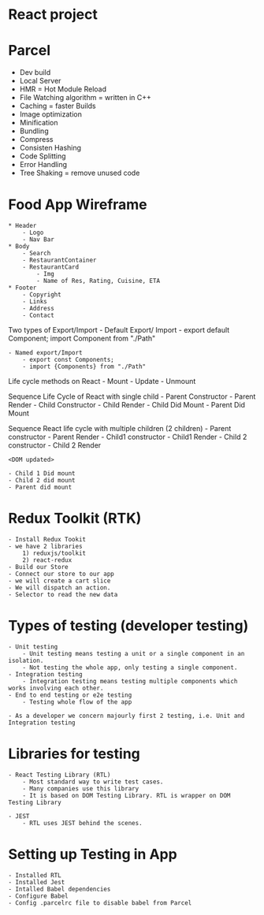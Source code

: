 # React project 

# Parcel
- Dev build 
- Local Server 
- HMR = Hot Module Reload 
- File Watching algorithm = written in C++
- Caching = faster Builds
- Image optimization
- Minification
- Bundling 
- Compress
- Consisten Hashing 
- Code Splitting 
- Error Handling 
- Tree Shaking = remove unused code 

# Food App Wireframe 
    * Header 
        - Logo 
        - Nav Bar
    * Body 
        - Search 
        - RestaurantContainer
        - RestaurantCard
            - Img
            - Name of Res, Rating, Cuisine, ETA
    * Footer 
        - Copyright
        - Links
        - Address
        - Contact


Two types of Export/Import 
    - Default Export/ Import 
        - export default Component;
        import Component from "./Path"

    - Named export/Import 
        - export const Components;
        - import {Components} from "./Path"

Life cycle methods on React
    - Mount 
    - Update
    - Unmount

Sequence Life Cycle of React with single child 
    - Parent Constructor
    - Parent Render 
    - Child Constructor
    - Child Render
    - Child Did Mount
    - Parent Did Mount

Sequence React life cycle with multiple children (2 children) 
    - Parent constructor
    - Parent Render
    - Child1 constructor 
    - Child1 Render
    - Child 2 constructor
    - Child 2 Render
    
    <DOM updated>

    - Child 1 Did mount
    - Child 2 did mount
    - Parent did mount

# Redux Toolkit (RTK)
    - Install Redux Tookit 
    - we have 2 libraries 
        1) reduxjs/toolkit
        2) react-redux
    - Build our Store 
    - Connect our store to our app
    - we will create a cart slice
    - We will dispatch an action.
    - Selector to read the new data
    
# Types of testing (developer testing)
    - Unit testing
        - Unit testing means testing a unit or a single component in an isolation.
        - Not testing the whole app, only testing a single component.
    - Integration testing 
        - Integration testing means testing multiple components which works involving each other.
    - End to end testing or e2e testing
        - Testing whole flow of the app
    
    - As a developer we concern majourly first 2 testing, i.e. Unit and Integration testing

# Libraries for testing
    - React Testing Library (RTL)
        - Most standard way to write test cases.
        - Many companies use this library
        - It is based on DOM Testing Library. RTL is wrapper on DOM Testing Library
    
    - JEST
        - RTL uses JEST behind the scenes.

# Setting up Testing in App
    - Installed RTL
    - Installed Jest 
    - Intalled Babel dependencies
    - Configure Babel
    - Config .parcelrc file to disable babel from Parcel
